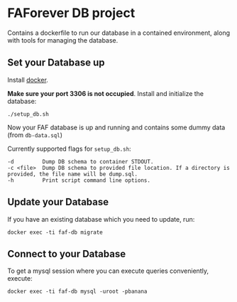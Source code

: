 # FAForever DB project

Contains a dockerfile to run our database in a contained environment, along with tools for managing the database.

## Set your Database up

Install [docker](http://docker.com).

**Make sure your port 3306 is not occupied**. Install and initialize the database:

    ./setup_db.sh

Now your FAF database is up and running and contains some dummy data (from `db-data.sql`)

Currently supported flags for `setup_db.sh`:

    -d         Dump DB schema to container STDOUT.
    -c <file>  Dump DB schema to provided file location. If a directory is provided, the file name will be dump.sql.
    -h         Print script command line options.

## Update your Database

If you have an existing database which you need to update, run:

    docker exec -ti faf-db migrate

## Connect to your Database

To get a mysql session where you can execute queries conveniently, execute:

    docker exec -ti faf-db mysql -uroot -pbanana

